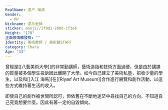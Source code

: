 ```yaml
---
RealName: 漆户 禎済
Gender:
  - M♂
Nickname: 漆戶老師
sticker: emoji//1f9d1-200d-1f3eb
Height: "178"
正面感情觸發物: ""
Identity: 美術教師 / 美術館STAFF
category: Chara
Age: "33"
---
```

曾經是[[八藝美術大學]]的非常勤講師，藝術造詣和技術方面過硬，但是由於講課的質量被多個學生投訴因此離開了大學。如今自己建立了美術私塾，招收少量的學生，以及和[[入江 海馬]]在[[Rlyæf Art Museum]]合作進行展覽和創作活動，以這些方式維持著生活的收入。

即使自己的創作被世間所認可，但依舊在不斷地迷茫中尋找自己的方向，不知道自己究竟想要什麼。因此有著一定的自毀傾向。